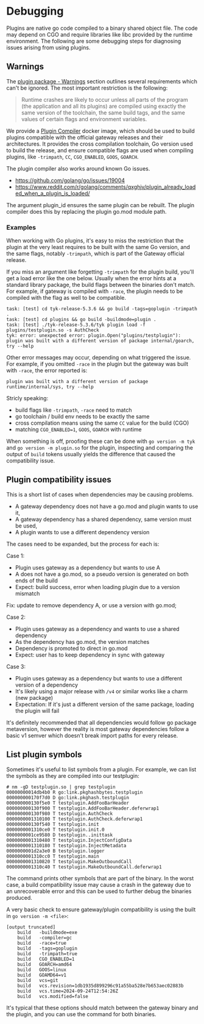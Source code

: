 # Debugging

Plugins are native go code compiled to a binary shared object file. The code may depend on CGO and require libraries like libc provided by the runtime environment. The following are some debugging steps for diagnosing issues arising from using plugins.

## Warnings

The [plugin package - Warnings](https://pkg.go.dev/plugin#hdr-Warnings) section outlines several requirements which can't be ignored. The most important restriction is the following:

> Runtime crashes are likely to occur unless all parts of the program (the application and all its plugins) are compiled using exactly the same version of the toolchain, the same build tags, and the same values of certain flags and environment variables.

We provide a [Plugin Compiler](#) docker image, which should be used to build plugins compatible with the official gateway releases and their architectures. It provides the cross compilation toolchain, Go version used to build the release, and ensure compatible flags are used when compiling plugins, like `-trimpath`, `CC`, `CGO_ENABLED`, `GOOS`, `GOARCH`.

The plugin compiler also works around known Go issues.

- https://github.com/golang/go/issues/19004
- https://www.reddit.com/r/golang/comments/qxghjv/plugin_already_loaded_when_a_plugin_is_loaded/

The argument plugin_id ensures the same plugin can be rebuilt. The plugin compiler does this by replacing the plugin go.mod module path.

### Examples

When working with Go plugins, it's easy to miss the restriction that the plugin at the very least requires to be built with the same Go version, and the same flags, notably `-trimpath`, which is part of the Gateway official release.

If you miss an argument like forgetting `-trimpath` for the plugin build, you'll get a load error like the one below. Usually when the error hints at a standard library package, the build flags between the binaries don't match. For example, if gateway is compiled with `-race`, the plugin needs to be compiled with the flag as well to be compatible.

```
task: [test] cd tyk-release-5.3.6 && go build -tags=goplugin -trimpath .
task: [test] cd plugins && go build -buildmode=plugin .
task: [test] ./tyk-release-5.3.6/tyk plugin load -f plugins/testplugin.so -s AuthCheck
tyk: error: unexpected error: plugin.Open("plugins/testplugin"): plugin was built with a different version of package internal/goarch, try --help
```

Other error messages may occur, depending on what triggered the issue. For example, if you omitted `-race` in the plugin but the gateway was built with `-race`, the error reported is:

```
plugin was built with a different version of package runtime/internal/sys, try --help
```

Stricly speaking:

- build flags like `-trimpath`, `-race` need to match
- go toolchain / build env needs to be exactly the same
- cross compilation means using the same `CC` value for the build (CGO)
- matching `CGO_ENABLED=1`, `GOOS`, `GOARCH` with runtime

When something is off, proofing these can be done with `go version -m tyk` and `go version -m plugin.so` for the plugin, inspecting and comparing the output of `build` tokens usually yields the difference that caused the compatibility issue.

## Plugin compatibility issues

This is a short list of cases when dependencies may be causing problems.

- A gateway dependency does not have a go.mod and plugin wants to use it,
- A gateway dependency has a shared dependency, same version must be used,
- A plugin wants to use a different dependency version

The cases need to be expanded, but the process for each is:

Case 1:

- Plugin uses gateway as a dependency but wants to use A
- A does not have a go.mod, so a pseudo version is generated on both ends of the build
- Expect: build success, error when loading plugin due to a version mismatch

Fix: update to remove dependency A, or use a version with go.mod;

Case 2:

- Plugin uses gateway as a dependency and wants to use a shared dependency
- As the dependency has go.mod, the version matches
- Dependency is promoted to direct in go.mod
- Expect: user has to keep dependency in sync with gateway

Case 3:

- Plugin uses gateway as a dependency but wants to use a different version of a dependency
- It's likely using a major release with `/v4` or similar works like a charm (new package)
- Expectation: If it's just a different version of the same package, loading the plugin will fail

It's definitely recommended that all dependencies would follow go package metaversion, however the reality is most gateway dependencies follow a basic v1 semver which doesn't break import paths for every release.

## List plugin symbols

Sometimes it's useful to list symbols from a plugin. For example, we can list the symbols as they are compiled into our testplugin:

```
# nm -gD testplugin.so | grep testplugin
00000000014db4b0 R go:link.pkghashbytes.testplugin
000000000170f7d0 D go:link.pkghash.testplugin
000000000130f5e0 T testplugin.AddFooBarHeader
000000000130f900 T testplugin.AddFooBarHeader.deferwrap1
000000000130f980 T testplugin.AuthCheck
0000000001310100 T testplugin.AuthCheck.deferwrap1
000000000130f540 T testplugin.init
0000000001310ce0 T testplugin.init.0
0000000001ce9580 D testplugin..inittask
0000000001310480 T testplugin.InjectConfigData
0000000001310180 T testplugin.InjectMetadata
0000000001d2a3e0 B testplugin.logger
0000000001310cc0 T testplugin.main
0000000001310820 T testplugin.MakeOutboundCall
0000000001310c40 T testplugin.MakeOutboundCall.deferwrap1
```

The command prints other symbols that are part of the binary. In the worst case, a build compatibility issue may cause a crash in the gateway due to an unrecoverable error and this can be used to further debug the binaries produced.

A very basic check to ensure gateway/plugin compatibility is using the built in `go version -m <file>`:

```
[output truncated]
	build	-buildmode=exe
	build	-compiler=gc
	build	-race=true
	build	-tags=goplugin
	build	-trimpath=true
	build	CGO_ENABLED=1
	build	GOARCH=amd64
	build	GOOS=linux
	build	GOAMD64=v1
	build	vcs=git
	build	vcs.revision=1db1935d899296c91a55ba528e7b653aec02883b
	build	vcs.time=2024-09-24T12:54:26Z
	build	vcs.modified=false
```

It's typical that these options should match between the gateway binary and the plugin, and you can use the command for both binaries.
